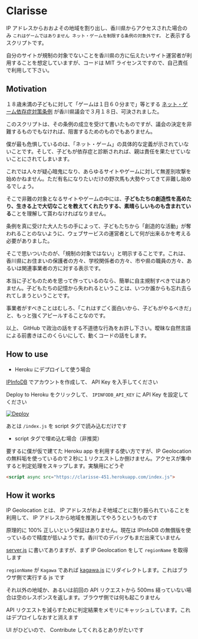 # Clarisse

IP アドレスからおおよその地域を割り出し、香川県からアクセスされた場合のみ `これはゲームではありません ネット・ゲームを制限する条例の対象外です。` と表示するスクリプトです。

自分のサイトが規制の対象でないことを香川県の方に伝えたいサイト運営者が利用することを想定していますが、コードは MIT ライセンスですので、自己責任で利用して下さい。

## Motivation

１８歳未満の子どもに対して「ゲームは１日６０分まで」等とする [ネット・ゲーム依存症対策条例](https://www.pref.kagawa.lg.jp/gikai/jyoho/giketsu/0202_hatugi01.pdf) が香川県議会で３月１８日、可決されました。

このスクリプトは、その条例の成立を受けて書いたものですが、議会の決定を非難するものでもなければ、阻害するためのものでもありません。

僕が最も危惧しているのは、「ネット・ゲーム」の具体的な定義が示されていないことです。そして、子どもが依存症と診断されれば、親は責任を果たせていないことにされてしまいます。

これでは人々が疑心暗鬼になり、あらゆるサイトやゲームに対して無差別攻撃を始めかねません。ただ有名になりたいだけの野次馬も大勢やってきて非難し始めるでしょう。

そこで非難の対象となるサイトやゲームの中には、**子どもたちの創造性を高めたり、生きる上で大切なことを教えてくれたりする、素晴らしいものも含まれている**ことを理解して貰わなければなりません。

条例を真に受けた大人たちの手によって、子どもたちから「創造的な活動」が奪われることのないように、ウェブサービスの運営者として何が出来るかを考える必要がありました。

そこで思いついたのが、「規制の対象ではない」と明示することです。これは、香川県にお住まいの保護者の方々、学校関係者の方々、市や県の職員の方々、あるいは関連事業者の方に対する表示です。

本当に子どものためを思って作っているのなら、簡単に自主規制すべきではありません。子どもたちの記憶から失われるということは、いつか誰からも忘れ去られてしまうということです。

事業者がすべきことはむしろ、「これはすごく面白いから、子どもがやるべきだ」と、もっと強くアピールすることなのです。

以上、 GitHub で政治の話をする不道徳な行為をお許し下さい。曖昧な自然言語による前書きはこのくらいにして、動くコードの話をします。

## How to use

- Heroku にデプロイして使う場合

[IPInfoDB](https://ipinfodb.com/api) でアカウントを作成して、 API Key を入手してください

Deploy to Heroku をクリックして、 `IPINFODB_API_KEY` に API Key を設定してください

[![Deploy](https://www.herokucdn.com/deploy/button.svg)](https://heroku.com/deploy?template=https://github.com/teramotodaiki/clarisse/blob/master)

あとは `/index.js` を script タグで読み込むだけです

- script タグで埋め込む場合（非推奨）

要するに僕が仮で建てた Heroku app を利用する使い方ですが、IP Geolocation の無料垢を使っているので２秒に１リクエストしか捌けません。アクセスが集中すると判定処理をスキップします。実験用にどうぞ

```html
<script async src="https://clarisse-451.herokuapp.com/index.js">
```

## How it works

IP Geolocation とは、 IP アドレスがおよそ地域ごとに割り振られていることを利用して、 IP アドレスから地域を推測してやろうというものです

原理的に 100% 正しいという保証はありません。現在は IPInfoDB の無償版を使っているので精度が低いようです。香川でのデバッグもまだ出来ていません

[server.js](server.js) に書いてありますが、まず IP Geolocation をして `regionName` を取得します

`regionName` が `Kagawa` であれば [kagawa.js](static/kagawa.js) にリダイレクトします。これはブラウザ側で実行する js です

それ以外の地域か、あるいは前回の API リクエストから 500ms 経っていない場合は空のレスポンスを返します。ブラウザ側では何も起こりません

API リクエストを減らすために判定結果をメモリにキャッシュしています。これはデプロイしなおすと消えます

UI がひどいので、 Contribute してくれるとありがたいです
